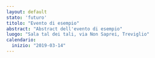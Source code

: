 ```yaml
---
layout: default
stato: 'futuro'
titolo: "Evento di esempio"
abstract: "Abstract dell'evento di esempio"
luogo: "Sala tal dei tali, via Non Saprei, Treviglio"
calendario:
  inizio: "2019-03-14"
---
```

